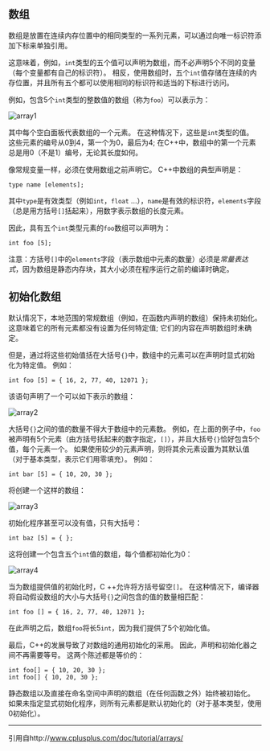 数组
----------
数组是放置在连续内存位置中的相同类型的一系列元素，可以通过向唯一标识符添加下标来单独引用。

这意味着，例如，```int```类型的五个值可以声明为数组，而不必声明5个不同的变量（每个变量都有自己的标识符）。 相反，使用数组时，五个```int```值存储在连续的内存位置，并且所有五个都可以使用相同的标识符和适当的下标进行访问。

例如，包含5个```int```类型的整数值的数组（称为```foo```）可以表示为：

![array1](http://www.cplusplus.com/doc/tutorial/arrays/arrays1.png)

其中每个空白面板代表数组的一个元素。 在这种情况下，这些是```int```类型的值。 这些元素的编号从0到4，第一个为0，最后为4; 在C++中，数组中的第一个元素总是用0（不是1）编号，无论其长度如何。

像常规变量一样，必须在使用数组之前声明它。 C++中数组的典型声明是：

```
type name [elements];
```

其中```type```是有效类型（例如```int```，```float``` ...），```name```是有效的标识符，```elements```字段（总是用方括号```[]```括起来），用数字表示数组的长度元素。

因此，具有五个```int```类型元素的```foo```数组可以声明为：

```
int foo [5];
```

注意：方括号```[]```中的```elements```字段（表示数组中元素的数量）必须是*常量表达式*，因为数组是静态内存块，其大小必须在程序运行之前的编译时确定。

初始化数组
---------
默认情况下，本地范围的常规数组（例如，在函数内声明的数组）保持未初始化。 这意味着它的所有元素都没有设置为任何特定值; 它们的内容在声明数组时未确定。

但是，通过将这些初始值括在大括号```{}```中，数组中的元素可以在声明时显式初始化为特定值。 例如：

```
int foo [5] = { 16, 2, 77, 40, 12071 }; 
```

该语句声明了一个可以如下表示的数组：

![array2](http://www.cplusplus.com/doc/tutorial/arrays/arrays2.png)

大括号```{}```之间的值的数量不得大于数组中的元素数。 例如，在上面的例子中，```foo```被声明有5个元素（由方括号括起来的数字指定，```[]```），并且大括号```{}```恰好包含5个值，每个元素一个。 如果使用较少的元素声明，则将其余元素设置为其默认值（对于基本类型，表示它们用零填充）。 例如：
```
int bar [5] = { 10, 20, 30 }; 
```

将创建一个这样的数组：

![array3](http://www.cplusplus.com/doc/tutorial/arrays/arrays3.png)

初始化程序甚至可以没有值，只有大括号：

```
int baz [5] = { }; 
```

这将创建一个包含五个```int```值的数组，每个值都初始化为0：

![array4](http://www.cplusplus.com/doc/tutorial/arrays/arrays4.png)

当为数组提供值的初始化时，C ++允许将方括号留空```[]```。 在这种情况下，编译器将自动假设数组的大小与大括号```{}```之间包含的值的数量相匹配：
```
int foo [] = { 16, 2, 77, 40, 12071 };
```
在此声明之后，数组```foo```将长5```int```，因为我们提供了5个初始化值。

最后，C++的发展导致了对数组的通用初始化的采用。 因此，声明和初始化器之间不再需要等号。 这两个陈述都是等价的：

```
int foo[] = { 10, 20, 30 };
int foo[] { 10, 20, 30 };
```
静态数组以及直接在命名空间中声明的数组（在任何函数之外）始终被初始化。 如果未指定显式初始化程序，则所有元素都是默认初始化的（对于基本类型，使用0初始化）。

---------
引用自http://www.cplusplus.com/doc/tutorial/arrays/
